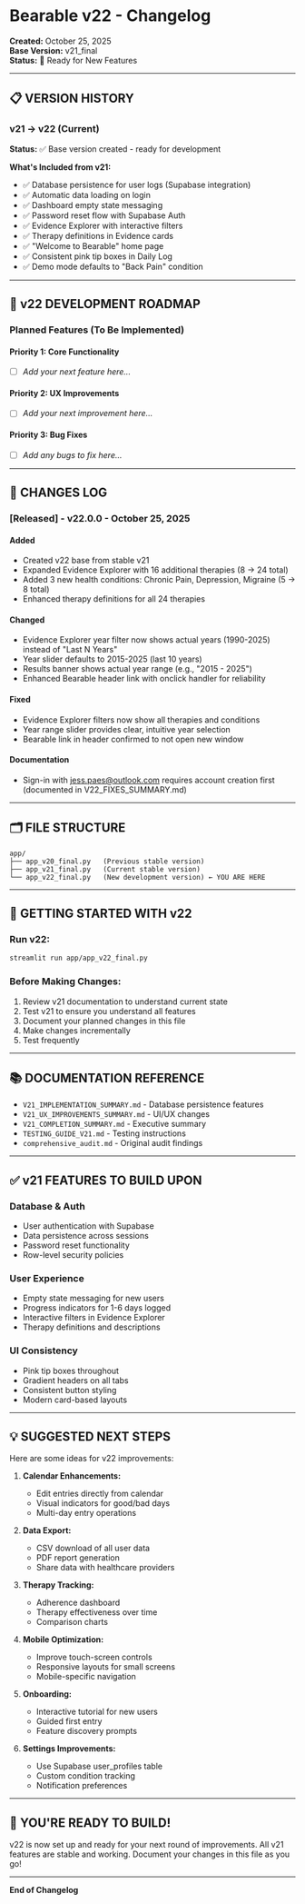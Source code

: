 # Bearable v22 - Changelog

**Created:** October 25, 2025  
**Base Version:** v21_final  
**Status:** 🚀 Ready for New Features

---

## 📋 VERSION HISTORY

### v21 → v22 (Current)
**Status:** ✅ Base version created - ready for development

**What's Included from v21:**
- ✅ Database persistence for user logs (Supabase integration)
- ✅ Automatic data loading on login
- ✅ Dashboard empty state messaging
- ✅ Password reset flow with Supabase Auth
- ✅ Evidence Explorer with interactive filters
- ✅ Therapy definitions in Evidence cards
- ✅ "Welcome to Bearable" home page
- ✅ Consistent pink tip boxes in Daily Log
- ✅ Demo mode defaults to "Back Pain" condition

---

## 🎯 v22 DEVELOPMENT ROADMAP

### Planned Features (To Be Implemented)

#### Priority 1: Core Functionality
- [ ] _Add your next feature here..._

#### Priority 2: UX Improvements
- [ ] _Add your next improvement here..._

#### Priority 3: Bug Fixes
- [ ] _Add any bugs to fix here..._

---

## 📝 CHANGES LOG

### [Released] - v22.0.0 - October 25, 2025

#### Added
- Created v22 base from stable v21
- Expanded Evidence Explorer with 16 additional therapies (8 → 24 total)
- Added 3 new health conditions: Chronic Pain, Depression, Migraine (5 → 8 total)
- Enhanced therapy definitions for all 24 therapies

#### Changed
- Evidence Explorer year filter now shows actual years (1990-2025) instead of "Last N Years"
- Year slider defaults to 2015-2025 (last 10 years)
- Results banner shows actual year range (e.g., "2015 - 2025")
- Enhanced Bearable header link with onclick handler for reliability

#### Fixed
- Evidence Explorer filters now show all therapies and conditions
- Year range slider provides clear, intuitive year selection
- Bearable link in header confirmed to not open new window

#### Documentation
- Sign-in with jess.paes@outlook.com requires account creation first (documented in V22_FIXES_SUMMARY.md)

---

## 🗂️ FILE STRUCTURE

```
app/
├── app_v20_final.py   (Previous stable version)
├── app_v21_final.py   (Current stable version)
└── app_v22_final.py   (New development version) ← YOU ARE HERE
```

---

## 🚀 GETTING STARTED WITH v22

### Run v22:
```bash
streamlit run app/app_v22_final.py
```

### Before Making Changes:
1. Review v21 documentation to understand current state
2. Test v21 to ensure you understand all features
3. Document your planned changes in this file
4. Make changes incrementally
5. Test frequently

---

## 📚 DOCUMENTATION REFERENCE

- `V21_IMPLEMENTATION_SUMMARY.md` - Database persistence features
- `V21_UX_IMPROVEMENTS_SUMMARY.md` - UI/UX changes
- `V21_COMPLETION_SUMMARY.md` - Executive summary
- `TESTING_GUIDE_V21.md` - Testing instructions
- `comprehensive_audit.md` - Original audit findings

---

## ✅ v21 FEATURES TO BUILD UPON

### Database & Auth
- User authentication with Supabase
- Data persistence across sessions
- Password reset functionality
- Row-level security policies

### User Experience
- Empty state messaging for new users
- Progress indicators for 1-6 days logged
- Interactive filters in Evidence Explorer
- Therapy definitions and descriptions

### UI Consistency
- Pink tip boxes throughout
- Gradient headers on all tabs
- Consistent button styling
- Modern card-based layouts

---

## 💡 SUGGESTED NEXT STEPS

Here are some ideas for v22 improvements:

1. **Calendar Enhancements:**
   - Edit entries directly from calendar
   - Visual indicators for good/bad days
   - Multi-day entry operations

2. **Data Export:**
   - CSV download of all user data
   - PDF report generation
   - Share data with healthcare providers

3. **Therapy Tracking:**
   - Adherence dashboard
   - Therapy effectiveness over time
   - Comparison charts

4. **Mobile Optimization:**
   - Improve touch-screen controls
   - Responsive layouts for small screens
   - Mobile-specific navigation

5. **Onboarding:**
   - Interactive tutorial for new users
   - Guided first entry
   - Feature discovery prompts

6. **Settings Improvements:**
   - Use Supabase user_profiles table
   - Custom condition tracking
   - Notification preferences

---

## 🎉 YOU'RE READY TO BUILD!

v22 is now set up and ready for your next round of improvements. All v21 features are stable and working. Document your changes in this file as you go!

---

**End of Changelog**

